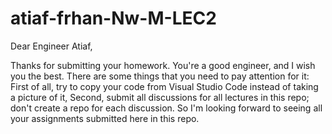 # atiaf-frhan-Nw-M-LEC2

Dear Engineer Atiaf,

Thanks for submitting your homework. You're a good engineer, and I wish you the best.
There are some things that you need to pay attention for it:
First of all, try to copy your code from Visual Studio Code instead of taking a picture of it,
Second, submit all discussions for all lectures in this repo; don't create a repo for each discussion. 
So I'm looking forward to seeing all your assignments submitted here in this repo.
